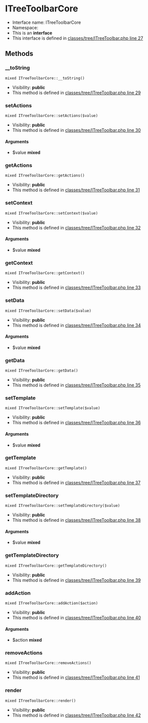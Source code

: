 ITreeToolbarCore
===============






* Interface name: ITreeToolbarCore
* Namespace: 
* This is an **interface**
* This interface is defined in [classes/tree/ITreeToolbar.php line 27](https://github.com/PrestaShop/PrestaShop/blob/1.6.1.1/classes/tree/ITreeToolbar.php#27)






Methods
-------


### __toString

    mixed ITreeToolbarCore::__toString()





* Visibility: **public**
* This method is defined in [classes/tree/ITreeToolbar.php line 29](https://github.com/PrestaShop/PrestaShop/blob/1.6.1.1/classes/tree/ITreeToolbar.php#29)




### setActions

    mixed ITreeToolbarCore::setActions($value)





* Visibility: **public**
* This method is defined in [classes/tree/ITreeToolbar.php line 30](https://github.com/PrestaShop/PrestaShop/blob/1.6.1.1/classes/tree/ITreeToolbar.php#30)


#### Arguments
* $value **mixed**



### getActions

    mixed ITreeToolbarCore::getActions()





* Visibility: **public**
* This method is defined in [classes/tree/ITreeToolbar.php line 31](https://github.com/PrestaShop/PrestaShop/blob/1.6.1.1/classes/tree/ITreeToolbar.php#31)




### setContext

    mixed ITreeToolbarCore::setContext($value)





* Visibility: **public**
* This method is defined in [classes/tree/ITreeToolbar.php line 32](https://github.com/PrestaShop/PrestaShop/blob/1.6.1.1/classes/tree/ITreeToolbar.php#32)


#### Arguments
* $value **mixed**



### getContext

    mixed ITreeToolbarCore::getContext()





* Visibility: **public**
* This method is defined in [classes/tree/ITreeToolbar.php line 33](https://github.com/PrestaShop/PrestaShop/blob/1.6.1.1/classes/tree/ITreeToolbar.php#33)




### setData

    mixed ITreeToolbarCore::setData($value)





* Visibility: **public**
* This method is defined in [classes/tree/ITreeToolbar.php line 34](https://github.com/PrestaShop/PrestaShop/blob/1.6.1.1/classes/tree/ITreeToolbar.php#34)


#### Arguments
* $value **mixed**



### getData

    mixed ITreeToolbarCore::getData()





* Visibility: **public**
* This method is defined in [classes/tree/ITreeToolbar.php line 35](https://github.com/PrestaShop/PrestaShop/blob/1.6.1.1/classes/tree/ITreeToolbar.php#35)




### setTemplate

    mixed ITreeToolbarCore::setTemplate($value)





* Visibility: **public**
* This method is defined in [classes/tree/ITreeToolbar.php line 36](https://github.com/PrestaShop/PrestaShop/blob/1.6.1.1/classes/tree/ITreeToolbar.php#36)


#### Arguments
* $value **mixed**



### getTemplate

    mixed ITreeToolbarCore::getTemplate()





* Visibility: **public**
* This method is defined in [classes/tree/ITreeToolbar.php line 37](https://github.com/PrestaShop/PrestaShop/blob/1.6.1.1/classes/tree/ITreeToolbar.php#37)




### setTemplateDirectory

    mixed ITreeToolbarCore::setTemplateDirectory($value)





* Visibility: **public**
* This method is defined in [classes/tree/ITreeToolbar.php line 38](https://github.com/PrestaShop/PrestaShop/blob/1.6.1.1/classes/tree/ITreeToolbar.php#38)


#### Arguments
* $value **mixed**



### getTemplateDirectory

    mixed ITreeToolbarCore::getTemplateDirectory()





* Visibility: **public**
* This method is defined in [classes/tree/ITreeToolbar.php line 39](https://github.com/PrestaShop/PrestaShop/blob/1.6.1.1/classes/tree/ITreeToolbar.php#39)




### addAction

    mixed ITreeToolbarCore::addAction($action)





* Visibility: **public**
* This method is defined in [classes/tree/ITreeToolbar.php line 40](https://github.com/PrestaShop/PrestaShop/blob/1.6.1.1/classes/tree/ITreeToolbar.php#40)


#### Arguments
* $action **mixed**



### removeActions

    mixed ITreeToolbarCore::removeActions()





* Visibility: **public**
* This method is defined in [classes/tree/ITreeToolbar.php line 41](https://github.com/PrestaShop/PrestaShop/blob/1.6.1.1/classes/tree/ITreeToolbar.php#41)




### render

    mixed ITreeToolbarCore::render()





* Visibility: **public**
* This method is defined in [classes/tree/ITreeToolbar.php line 42](https://github.com/PrestaShop/PrestaShop/blob/1.6.1.1/classes/tree/ITreeToolbar.php#42)




